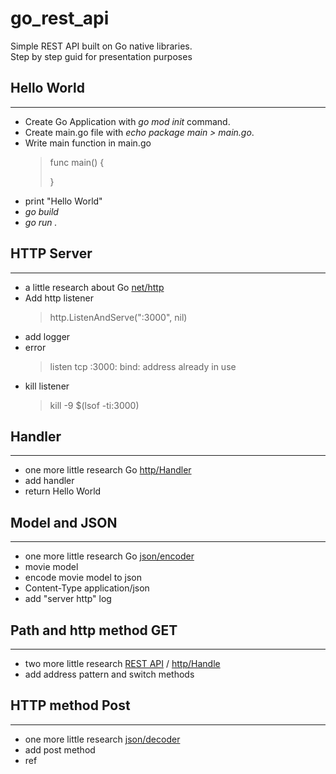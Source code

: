 # go_rest_api
Simple REST API built on Go native libraries.  
Step by step guid for presentation purposes

## Hello World
---
- Create Go Application with *go mod init* command.  
- Create main.go file with *echo package main > main.go*.  
- Write main function in main.go    
    >    func main() {
    >
    >   }
- print "Hello World"
- *go build*
- *go run .*

## HTTP Server
---
- a little research about Go [net/http](https://pkg.go.dev/net/http)
- Add http listener
    >   http.ListenAndServe(":3000", nil)
- add logger
- error 
    > listen tcp :3000: bind: address already in use
- kill listener 
    >   kill -9 $(lsof -ti:3000)

## Handler
---
- one more little research Go [http/Handler](https://pkg.go.dev/net/http#Handler)
- add handler 
- return Hello World

## Model and JSON
---
- one more little research Go [json/encoder](https://pkg.go.dev/encoding/json#Encoder)
- movie model
- encode movie model to json
- Content-Type application/json
- add "server http" log

## Path and http method GET
---
- two more little research [REST API](https://www.restapitutorial.com/lessons/restquicktips.html) / [http/Handle](https://pkg.go.dev/net/http#Handle)
- add address pattern and switch methods

## HTTP method Post
---
- one more little research [json/decoder](https://pkg.go.dev/encoding/json#Decoder)
- add post method
- ref 


